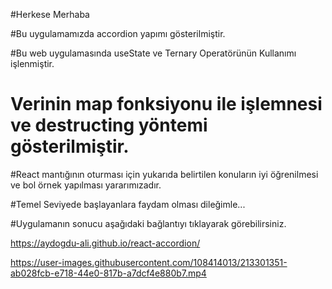 #Herkese Merhaba

#Bu uygulamamızda accordion yapımı gösterilmiştir.

#Bu web uygulamasında  useState ve Ternary Operatörünün Kullanımı işlenmiştir.

# Verinin map fonksiyonu ile işlemnesi ve destructing yöntemi gösterilmiştir.

#React mantığının oturması için yukarıda belirtilen konuların iyi öğrenilmesi ve bol örnek yapılması yararımızadır.

#Temel Seviyede başlayanlara faydam olması dileğimle...

#Uygulamanın sonucu aşağıdaki bağlantıyı tıklayarak görebilirsiniz.

https://aydogdu-ali.github.io/react-accordion/

https://user-images.githubusercontent.com/108414013/213301351-ab028fcb-e718-44e0-817b-a7dcf4e880b7.mp4

